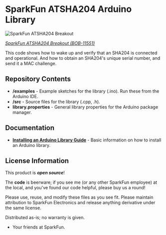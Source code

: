 SparkFun ATSHA204 Arduino Library
========================================

![SparkFun ATSHA204 Breakout](https://cdn.sparkfun.com//assets/parts/7/5/0/3/11551-01a.jpg)

[*SparkFun ATSHA204 Breakout (BOB-11551)*](https://www.sparkfun.com/products/retired/11551)

This code shows how to wake up and verify that an SHA204 is connected and operational. 
And how to obtain an SHA204's unique serial number, and send it a MAC challenge.
   
Repository Contents
-------------------

* **/examples** - Example sketches for the library (.ino). Run these from the Arduino IDE. 
* **/src** - Source files for the library (.cpp, .h).
* **library.properties** - General library properties for the Arduino package manager. 

Documentation
--------------

* **[Installing an Arduino Library Guide](https://learn.sparkfun.com/tutorials/installing-an-arduino-library)** - Basic information on how to install an Arduino library.

License Information
-------------------

This product is _**open source**_! 

The **code** is beerware; if you see me (or any other SparkFun employee) at the local, and you've found our code helpful, please buy us a round!

Please use, reuse, and modify these files as you see fit. Please maintain attribution to SparkFun Electronics and release anything derivative under the same license.

Distributed as-is; no warranty is given.

- Your friends at SparkFun.

